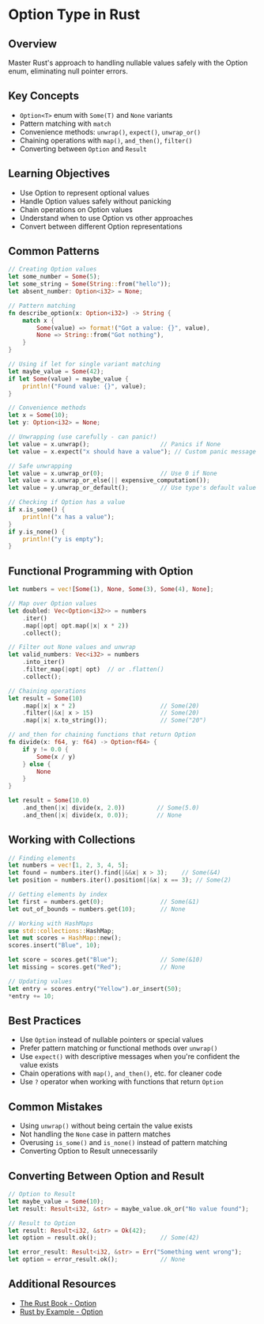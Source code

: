 # Option Type in Rust

## Overview
Master Rust's approach to handling nullable values safely with the Option enum, eliminating null pointer errors.

## Key Concepts
- `Option<T>` enum with `Some(T)` and `None` variants
- Pattern matching with `match`
- Convenience methods: `unwrap()`, `expect()`, `unwrap_or()`
- Chaining operations with `map()`, `and_then()`, `filter()`
- Converting between `Option` and `Result`

## Learning Objectives
- Use Option to represent optional values
- Handle Option values safely without panicking
- Chain operations on Option values
- Understand when to use Option vs other approaches
- Convert between different Option representations

## Common Patterns
```rust
// Creating Option values
let some_number = Some(5);
let some_string = Some(String::from("hello"));
let absent_number: Option<i32> = None;

// Pattern matching
fn describe_option(x: Option<i32>) -> String {
    match x {
        Some(value) => format!("Got a value: {}", value),
        None => String::from("Got nothing"),
    }
}

// Using if let for single variant matching
let maybe_value = Some(42);
if let Some(value) = maybe_value {
    println!("Found value: {}", value);
}

// Convenience methods
let x = Some(10);
let y: Option<i32> = None;

// Unwrapping (use carefully - can panic!)
let value = x.unwrap();                    // Panics if None
let value = x.expect("x should have a value"); // Custom panic message

// Safe unwrapping
let value = x.unwrap_or(0);                // Use 0 if None
let value = x.unwrap_or_else(|| expensive_computation());
let value = y.unwrap_or_default();         // Use type's default value

// Checking if Option has a value
if x.is_some() {
    println!("x has a value");
}
if y.is_none() {
    println!("y is empty");
}
```

## Functional Programming with Option
```rust
let numbers = vec![Some(1), None, Some(3), Some(4), None];

// Map over Option values
let doubled: Vec<Option<i32>> = numbers
    .iter()
    .map(|opt| opt.map(|x| x * 2))
    .collect();

// Filter out None values and unwrap
let valid_numbers: Vec<i32> = numbers
    .into_iter()
    .filter_map(|opt| opt)  // or .flatten()
    .collect();

// Chaining operations
let result = Some(10)
    .map(|x| x * 2)                        // Some(20)
    .filter(|&x| x > 15)                   // Some(20)
    .map(|x| x.to_string());               // Some("20")

// and_then for chaining functions that return Option
fn divide(x: f64, y: f64) -> Option<f64> {
    if y != 0.0 {
        Some(x / y)
    } else {
        None
    }
}

let result = Some(10.0)
    .and_then(|x| divide(x, 2.0))         // Some(5.0)
    .and_then(|x| divide(x, 0.0));        // None
```

## Working with Collections
```rust
// Finding elements
let numbers = vec![1, 2, 3, 4, 5];
let found = numbers.iter().find(|&&x| x > 3);    // Some(&4)
let position = numbers.iter().position(|&x| x == 3); // Some(2)

// Getting elements by index
let first = numbers.get(0);                // Some(&1)
let out_of_bounds = numbers.get(10);       // None

// Working with HashMaps
use std::collections::HashMap;
let mut scores = HashMap::new();
scores.insert("Blue", 10);

let score = scores.get("Blue");            // Some(&10)
let missing = scores.get("Red");           // None

// Updating values
let entry = scores.entry("Yellow").or_insert(50);
*entry += 10;
```

## Best Practices
- Use `Option` instead of nullable pointers or special values
- Prefer pattern matching or functional methods over `unwrap()`
- Use `expect()` with descriptive messages when you're confident the value exists
- Chain operations with `map()`, `and_then()`, etc. for cleaner code
- Use `?` operator when working with functions that return `Option`

## Common Mistakes
- Using `unwrap()` without being certain the value exists
- Not handling the `None` case in pattern matches
- Overusing `is_some()` and `is_none()` instead of pattern matching
- Converting Option to Result unnecessarily

## Converting Between Option and Result
```rust
// Option to Result
let maybe_value = Some(10);
let result: Result<i32, &str> = maybe_value.ok_or("No value found");

// Result to Option
let result: Result<i32, &str> = Ok(42);
let option = result.ok();                  // Some(42)

let error_result: Result<i32, &str> = Err("Something went wrong");
let option = error_result.ok();            // None
```

## Additional Resources
- [The Rust Book - Option](https://doc.rust-lang.org/book/ch06-01-defining-an-enum.html)
- [Rust by Example - Option](https://doc.rust-lang.org/rust-by-example/std/option.html)